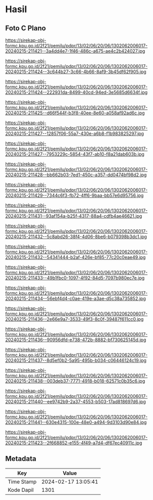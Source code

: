 # Hasil

## Foto C Plano

https://sirekap-obj-formc.kpu.go.id/2f21/pemilu/pdpr/13/02/06/20/06/1302062006017-20240215-211421--3a4dd4e7-1f46-486c-a675-ae4c2b424027.jpg

https://sirekap-obj-formc.kpu.go.id/2f21/pemilu/pdpr/13/02/06/20/06/1302062006017-20240215-211424--3c644b27-3c66-4b66-8af9-3b45df62f905.jpg

https://sirekap-obj-formc.kpu.go.id/2f21/pemilu/pdpr/13/02/06/20/06/1302062006017-20240215-211424--222931da-8499-40cd-94ed-3e5685d6634f.jpg

https://sirekap-obj-formc.kpu.go.id/2f21/pemilu/pdpr/13/02/06/20/06/1302062006017-20240215-211425--d66f544f-b3f8-40ee-8e60-a058af92ad6c.jpg

https://sirekap-obj-formc.kpu.go.id/2f21/pemilu/pdpr/13/02/06/20/06/1302062006017-20240215-211427--12857f06-55a7-430e-a6b8-f1b983825297.jpg

https://sirekap-obj-formc.kpu.go.id/2f21/pemilu/pdpr/13/02/06/20/06/1302062006017-20240215-211427--7953229c-5854-43f7-ab10-f8a21dab603b.jpg

https://sirekap-obj-formc.kpu.go.id/2f21/pemilu/pdpr/13/02/06/20/06/1302062006017-20240215-211428--bb662b03-7ed1-450c-a357-dd0474bf98d2.jpg

https://sirekap-obj-formc.kpu.go.id/2f21/pemilu/pdpr/13/02/06/20/06/1302062006017-20240215-211429--7344c6f3-fb72-4ff6-9baa-bb57e6d95756.jpg

https://sirekap-obj-formc.kpu.go.id/2f21/pemilu/pdpr/13/02/06/20/06/1302062006017-20240215-211431--93af154a-b25f-4317-88a4-cdfb4ae46621.jpg

https://sirekap-obj-formc.kpu.go.id/2f21/pemilu/pdpr/13/02/06/20/06/1302062006017-20240215-211432--5c8abd26-38f4-4d06-8be6-b079398b3dc1.jpg

https://sirekap-obj-formc.kpu.go.id/2f21/pemilu/pdpr/13/02/06/20/06/1302062006017-20240215-211432--54341444-b2af-426e-bf85-77c20c0eae49.jpg

https://sirekap-obj-formc.kpu.go.id/2f21/pemilu/pdpr/13/02/06/20/06/1302062006017-20240215-211433--49b1fbc0-1097-4f92-84d5-7097b980ec7e.jpg

https://sirekap-obj-formc.kpu.go.id/2f21/pemilu/pdpr/13/02/06/20/06/1302062006017-20240215-211434--56ebf4d4-c0ae-419e-a3ae-d5c38a735852.jpg

https://sirekap-obj-formc.kpu.go.id/2f21/pemilu/pdpr/13/02/06/20/06/1302062006017-20240215-211436--2e66e9a7-3533-49f3-8c0f-39487f611cc0.jpg

https://sirekap-obj-formc.kpu.go.id/2f21/pemilu/pdpr/13/02/06/20/06/1302062006017-20240215-211436--90956dfd-e738-472b-8882-bf730625145d.jpg

https://sirekap-obj-formc.kpu.go.id/2f21/pemilu/pdpr/13/02/06/20/06/1302062006017-20240215-211437--8d5ef0b2-5a95-495b-b034-c06446124c19.jpg

https://sirekap-obj-formc.kpu.go.id/2f21/pemilu/pdpr/13/02/06/20/06/1302062006017-20240215-211438--003deb37-7771-4918-b018-62571c0b35c6.jpg

https://sirekap-obj-formc.kpu.go.id/2f21/pemilu/pdpr/13/02/06/20/06/1302062006017-20240215-211440--ee9742b9-2a37-4553-b503-17ad818697d6.jpg

https://sirekap-obj-formc.kpu.go.id/2f21/pemilu/pdpr/13/02/06/20/06/1302062006017-20240215-211441--630e4315-100e-48e0-a494-9d3103d90e84.jpg

https://sirekap-obj-formc.kpu.go.id/2f21/pemilu/pdpr/13/02/06/20/06/1302062006017-20240215-211423--2f668852-e155-4f49-a7d4-df67ec40911c.jpg


## Metadata

| Key        | Value               |
| ---------- | ------------------- |
| Time Stamp | 2024-02-17 13:05:41 |
| Kode Dapil | 1301                |



